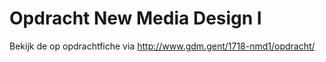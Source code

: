 # Opdracht New Media Design I

Bekijk de op opdrachtfiche via
http://www.gdm.gent/1718-nmd1/opdracht/